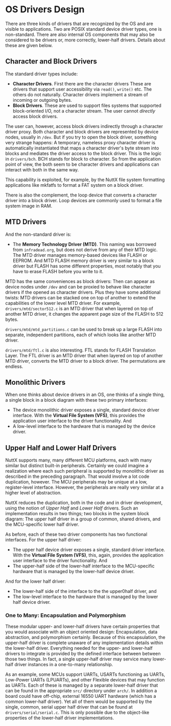 # OS Drivers Design

There are three kinds of drivers that are recognized by the OS and are
visible to applications. Two are POSIX standard device driver types, one
is non-standard. There are also internal OS components that may also be
considered to be drivers or, more correctly, lower-half drivers. Details
about these are given below.

## Character and Block Drivers

The standard driver types include:

  - **Character Drivers**. First there are the character drivers These
    are drivers that support user accessibility via `read()`, `write()`
    etc. The others do not naturally. Character drivers implement a
    stream of incoming or outgoing bytes.
  - **Block Drivers**. These are used to support files systems that
    supported block-oriented I/O, not a character stream. The user
    cannot *directly* access block drivers.

The user can, however, access block drivers indirectly through a
character driver proxy. Both character and block drivers are represented
by device nodes, usually in `/dev`. But if you try to open the block
driver, something very strange happens: A temporary, nameless proxy
character driver is automatically instantiated that maps a character
driver's byte stream into blocks and mediates the driver access to the
block driver. This is the logic in `drivers/bch`. BCH stands for block
to character. So from the application point of view, the both seem to be
character drivers and applications can interact with both in the same
way.

This capability is exploited, for example, by the NuttX file system
formatting applications like mkfatfs to format a FAT system on a block
driver.

There is also the complement, the loop device that converts a character
driver into a block driver. Loop devices are commonly used to format a
file system image in RAM.

## MTD Drivers

And the non-standard driver is:

  - The **Memory Technology Driver (MTD)**. This naming was borrowed
    from `infradead.org`, but does not derive from any of their MTD
    logic. The MTD driver manages memory-based devices like FLASH or
    EEPROM. And MTD FLASH memory driver is very similar to a block
    driver but FLASH has some different properties, most notably that
    you have to erase FLASH before you write to it.

MTD has the same conveniences as block drivers: Then can appear as
device nodes under `/dev` and can be proxied to behave like character
drivers if the opened as character drivers. Plus they have some
additional twists: MTD drivers can be stacked one on top of another to
extend the capabilities of the lower level MTD driver. For example,
`drivers/mtd/sector512.c` is an MTD driver that when layered on top of
another MTD driver, it changes the apparent page size of the FLASH to
512 bytes.

`drivers/mtd/mtd_partitions.c` can be used to break up a large FLASH
into separate, independent partitions, each of which looks like another
MTD driver.

`drivers/mtd/ftl.c` is also interesting. FTL stands for FLASH
Translation Layer. The FTL driver is an MTD driver that when layered on
top of another MTD driver, converts the MTD driver to a block driver.
The permutations are endless.

## Monolithic Drivers

When one thinks about device drivers in an OS, one thinks of a single
thing, a single block in a block diagram with these two primary
interfaces:

  - The device monolithic driver exposes a single, standard device
    driver interface. With the **Virtual File System (VFS)**, this
    provides the application user interface to the driver functionality.
    And
  - A low-level interface to the hardware that is managed by the device
    driver.

## Upper Half and Lower Half Drivers

NuttX supports many, many different MCU platforms, each with many
similar but distinct built-in peripherals. Certainly we could imagine a
realization where each such peripheral is supported by monolithic driver
as described in the preceding paragraph. That would involve a lot code
duplication, however. The MCU peripherals may be unique at a low,
register-level interface. However, the peripherals are really very
similar at a higher level of abstraction.

NuttX reduces the duplication, both in the code and in driver
development, using the notion of *Upper Half* and *Lower Half* drivers.
Such an implementation results in two things; two blocks in the system
block diagram: The upper half driver in a group of common, shared
drivers, and the MCU-specific lower half driver.

As before, each of these two driver components has two functional
interfaces. For the upper half driver:

  - The upper half device driver exposes a single, standard driver
    interface. With the **Virtual File System (VFS)**, this, again,
    provides the application user interface to the driver functionality.
    And
  - The upper-half side of the lower-half interface to the MCU-specific
    hardware that is managed by the lower-half device driver.

And for the lower half driver:

  - The lower-half side of the interface to the the upper0half driver,
    and
  - The low-level interface to the hardware that is managed by the lower
    half device driver.

### One to Many: Encapsulation and Polymorphism

These modular upper- and lower-half drivers have certain properties that
you would associate with an object oriented design: Encapsulation, data
abstraction, and polymorphism certainly. Because of this encapsulation,
the upper-half driver is complete unaware of any implementation details
within the lower-half driver. Everything needed for the upper- and
lower-half drivers to integrate is provided by the defined interface
between between those two things. In fact, a single upper-half driver
may service many lower-half driver instances in a one-to-many
relationship.

As an example, some MCUs support UARTs, USARTs functioning as UARTs,
Low-Power UARTs (LPUARTs), and other Flexible devices that may function
as UARTs. Each of these is managed by a separate lower-half driver that
can be found in the appropriate `src/` directory under `arch/`. In
addition a board could have off-chip, external 16550 UART hardware
(which has a common lower-half driver). Yet all of them would be
supported by the single, common, serial upper half driver that can be
found at `drivers/serial/serial.c`. This is only possible due to the
object-like properties of the lower-half driver implementations.
